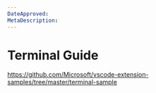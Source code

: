 ```yaml
---
DateApproved:
MetaDescription:
---
```


# Terminal Guide

https://github.com/Microsoft/vscode-extension-samples/tree/master/terminal-sample
